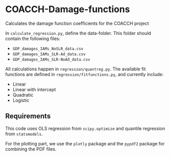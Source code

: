# COACCH-Damage-functions
Calculates the damage function coefficients for the COACCH project

In `calculate_regression.py`, define the data-folder. This folder should contain the following files:
 - `GDP_damages_IAMs_NoSLR_data.csv`
 - `GDP_damages_IAMs_SLR-Ad_data.csv`
 - `GDP_damages_IAMs_SLR-NoAd_data.csv`

All calculations happen in `regression/quantreg.py`. The available fit functions are defined in `regression/fitfunctions.py`, and currently include:
 - Linear
 - Linear with intercept
 - Quadratic
 - Logistic
 
## Requirements
This code uses OLS regression from `scipy.optimize` and quantile regression from `statsmodels`.

For the plotting part, we use the `plotly` package and the `pypdf2` package for combining the PDF files.
